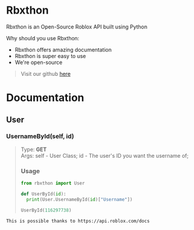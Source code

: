 # Rbxthon

Rbxthon is an Open-Source Roblox API built using Python

Why should you use Rbxthon:
- Rbxthon offers amazing documentation
- Rbxthon is super easy to use
- We're open-source

> Visit our github [here](https://github.com/gordxn/RbxThon)


# Documentation

## User


### UsernameById(self, id)
> Type: **GET** <br>
> Args: self - User Class; id - The user's ID you want the username of;
> ### Usage
> ```python
> from rbxthon import User
> 
> def UserById(id):
> 	print(User.UsernameById(id)["Username"])
> 
> UserById(116297738)

`This is possible thanks to https://api.roblox.com/docs`
